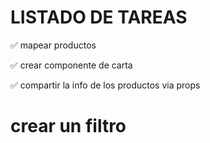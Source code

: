 # LISTADO DE TAREAS

✅ mapear productos

✅ crear componente de carta

✅ compartir la info de los productos via props 

# crear un filtro